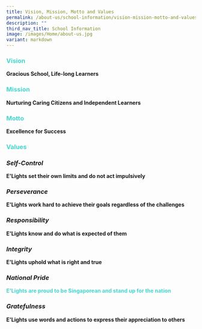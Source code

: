 ```yaml
---
title: Vision, Mission, Motto and Values
permalink: /about-us/school-information/vision-mission-motto-and-values/
description: ""
third_nav_title: School Information
image: /images/Home/about-us.jpg
variant: markdown
---
```

### <b><font color="#46d6ce">Vision</font><b>
	
<b>Gracious School, Life-long Learners<b>

### <b><font color="#46d6ce">Mission</font><b>

<b>Nurturing Caring Citizens and Independent Learners<b>


### <b><font color="#46d6ce">Motto</font><b>

<b>Excellence for Success<b>

### <b><font color="#46d6ce">Values</font><b>

### <b>*Self-Control*<b>
E'Lights set their own limits and do not act impulsively

### <b>*Perseverance*<b>
E'Lights work hard to achieve their goals regardless of the challenges

### <b>*Responsibility*<b>
E'Lights know and do what is expected of them

### <b>*Integrity*<b>
E'Lights uphold what is right and true

### <b>*National Pride*<b>
<font color="#46d6ce">E'Lights are proud to be Singaporean and stand up for the nation</font>

### <b>*Gratefulness*<b>
E'Lights use words and actions to express their appreciation to others</b></b></b></b></b></b></b></b></b></b></b></b></b></b></b></b></b></b></b></b></b></b></b></b></b></b>